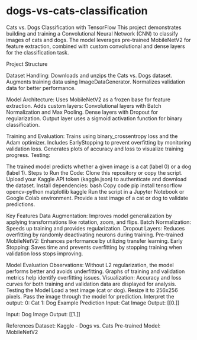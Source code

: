 # dogs-vs-cats-classification
Cats vs. Dogs Classification with TensorFlow
This project demonstrates building and training a Convolutional Neural Network (CNN) to classify images of cats and dogs. The model leverages pre-trained MobileNetV2 for feature extraction, combined with custom convolutional and dense layers for the classification task.

Project Structure

Dataset Handling:
Downloads and unzips the Cats vs. Dogs dataset.
Augments training data using ImageDataGenerator.
Normalizes validation data for better performance.

Model Architecture:
Uses MobileNetV2 as a frozen base for feature extraction.
Adds custom layers:
Convolutional layers with Batch Normalization and Max Pooling.
Dense layers with Dropout for regularization.
Output layer uses a sigmoid activation function for binary classification.

Training and Evaluation:
Trains using binary_crossentropy loss and the Adam optimizer.
Includes EarlyStopping to prevent overfitting by monitoring validation loss.
Generates plots of accuracy and loss to visualize training progress.
Testing:

The trained model predicts whether a given image is a cat (label 0) or a dog (label 1).
Steps to Run the Code:
Clone this repository or copy the script.
Upload your Kaggle API token (kaggle.json) to authenticate and download the dataset.
Install dependencies:
bash
Copy code
pip install tensorflow opencv-python matplotlib kaggle
Run the script in a Jupyter Notebook or Google Colab environment.
Provide a test image of a cat or dog to validate predictions.

Key Features
Data Augmentation: Improves model generalization by applying transformations like rotation, zoom, and flips.
Batch Normalization: Speeds up training and provides regularization.
Dropout Layers: Reduces overfitting by randomly deactivating neurons during training.
Pre-trained MobileNetV2: Enhances performance by utilizing transfer learning.
Early Stopping: Saves time and prevents overfitting by stopping training when validation loss stops improving.

Model Evaluation
Observations:
Without L2 regularization, the model performs better and avoids underfitting.
Graphs of training and validation metrics help identify overfitting issues.
Visualization:
Accuracy and loss curves for both training and validation data are displayed for analysis.
Testing the Model
Load a test image (cat or dog).
Resize it to 256x256 pixels.
Pass the image through the model for prediction.
Interpret the output:
0: Cat
1: Dog
Example Prediction
Input: Cat Image
Output: [[0.]]

Input: Dog Image
Output: [[1.]]

References
Dataset: Kaggle - Dogs vs. Cats
Pre-trained Model: MobileNetV2
